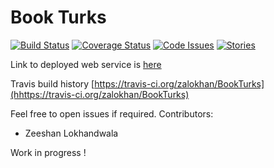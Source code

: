 # Book Turks

[![Build Status](https://travis-ci.org/zalokhan/BookTurks.svg?branch=master)](https://travis-ci.org/zalokhan/BookTurks)
[![Coverage Status](https://coveralls.io/repos/github/zalokhan/BookTurks/badge.svg?branch=master)](https://coveralls.io/github/zalokhan/BookTurks?branch=master)
[![Code Issues](https://www.quantifiedcode.com/api/v1/project/73fc220d903043218ab9598bccba1bc4/badge.svg)](https://www.quantifiedcode.com/app/project/73fc220d903043218ab9598bccba1bc4)
[![Stories](https://badge.waffle.io/zalokhan/BookTurks.svg?label=ready&title=Ready)](http://waffle.io/zalokhan/BookTurks)


Link to deployed web service is [here](https://bookturks.herokuapp.com/)

Travis build history [https://travis-ci.org/zalokhan/BookTurks](hhttps://travis-ci.org/zalokhan/BookTurks)

Feel free to open issues if required.
Contributors:
* Zeeshan Lokhandwala

Work in progress !
